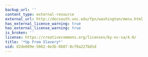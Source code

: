 ```yaml
---
backup_url: ''
content_type: external-resource
external_url: http://docsouth.unc.edu/fpn/washington/menu.html
has_external_licence_warning: true
has_external_license_warning: true
is_broken: ''
license: https://creativecommons.org/licenses/by-nc-sa/4.0/
title: '*Up From Slavery*'
uid: d2de609e-5662-4e3b-8b87-8cf0a227bd1d
---
```

